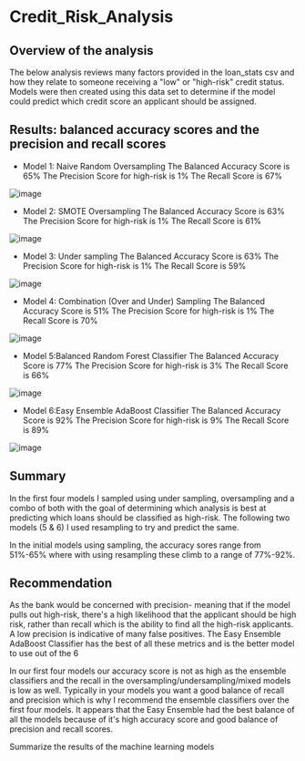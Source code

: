 # Credit_Risk_Analysis

## Overview of the analysis

The below analysis reviews many factors provided in the loan_stats csv and how they relate to someone receiving a "low" or "high-risk" credit status. Models were then created using this data set to determine if the model could predict which credit score an applicant should be assigned.

## Results: balanced accuracy scores and the precision and recall scores
- Model 1: Naive Random Oversampling
        The Balanced Accuracy Score is 65%
        The Precision Score for high-risk is 1%
        The Recall Score is 67%

![image](https://user-images.githubusercontent.com/85718354/138608530-9dae2848-806c-40f0-81a7-1f46be6fd6aa.png)


- Model 2: SMOTE Oversampling
        The Balanced Accuracy Score is 63%
        The Precision Score for high-risk is 1%
        The Recall Score is 61%

![image](https://user-images.githubusercontent.com/85718354/138608585-74f2daab-9d1a-4aa0-b69f-e503997560c8.png)

- Model 3: Under sampling
        The Balanced Accuracy Score is 63%
        The Precision Score for high-risk is 1%
        The Recall Score is 59%
        
 ![image](https://user-images.githubusercontent.com/85718354/138608631-4ad0f82f-a5ee-4ccb-aa3c-d63dcae4af87.png)


- Model 4: Combination (Over and Under) Sampling
        The Balanced Accuracy Score is 51%
        The Precision Score for high-risk is 1%
        The Recall Score is 70%
 
 ![image](https://user-images.githubusercontent.com/85718354/138608656-507b42af-e488-44d6-b7c3-d97f2c5db95c.png)


- Model 5:Balanced Random Forest Classifier
        The Balanced Accuracy Score is 77%
        The Precision Score for high-risk is 3%
        The Recall Score is 66%
        
 ![image](https://user-images.githubusercontent.com/85718354/138608681-ec4f8872-a03c-4c64-b8a9-cc9eaefd5df5.png)


- Model 6:Easy Ensemble AdaBoost Classifier
        The Balanced Accuracy Score is 92%
        The Precision Score for high-risk is 9%
        The Recall Score is 89%
        
![image](https://user-images.githubusercontent.com/85718354/138608701-544bac01-a4da-44d0-a90d-899361ac8c9e.png)


## Summary

In the first four models I sampled using under sampling, oversampling and a combo of both with the goal of determining which analysis is best at predicting which loans should be classified as high-risk. The following two models (5 & 6) I used resampling to try and predict the same. 

In the initial models using sampling, the accuracy sores range from 51%-65% where with using resampling these climb to a range of 77%-92%. 

## Recommendation

As the bank would be concerned with precision- meaning that if the model pulls out high-risk, there's a high likelihood that the applicant should be high risk, rather than recall which is the ability to find all the high-risk applicants. A low precision is indicative of many false positives. The Easy Ensemble AdaBoost Classifier has the best of all these metrics and is the better model to use out of the 6



In our first four models our accuracy score is not as high as the ensemble classifiers and the recall in the oversampling/undersampling/mixed models is low as well. Typically in your models you want a good balance of recall and precision which is why I recommend the ensemble classifiers over the first four models. It appears that the Easy Ensemble had the best balance of all the models because of it's high accuracy score and good balance of precision and recall scores.

Summarize the results of the machine learning models

